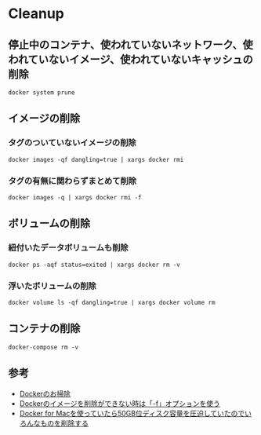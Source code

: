 # Cleanup

## 停止中のコンテナ、使われていないネットワーク、使われていないイメージ、使われていないキャッシュの削除

```text
docker system prune
```

## イメージの削除

### タグのついていないイメージの削除

```text
docker images -qf dangling=true | xargs docker rmi
```

### タグの有無に関わらずまとめて削除

```text
docker images -q | xargs docker rmi -f
```

## ボリュームの削除

### 紐付いたデータボリュームも削除

```text
docker ps -aqf status=exited | xargs docker rm -v
```

### 浮いたボリュームの削除

```text
docker volume ls -qf dangling=true | xargs docker volume rm
```

## コンテナの削除

```text
docker-compose rm -v
```

## 参考

* [Dockerのお掃除](https://qiita.com/MasanoriIwakura/items/53cb7968e44f7a25e083)
* [Dockerのイメージを削除ができない時は「-f」オプションを使う](https://qiita.com/jungissei/items/5907819063a177ac7c81)
* [Docker for Macを使っていたら50GB位ディスク容量を圧迫していたのでいろんなものを削除する](https://qiita.com/shinespark/items/526b70b5f0b1ac643ba0)

